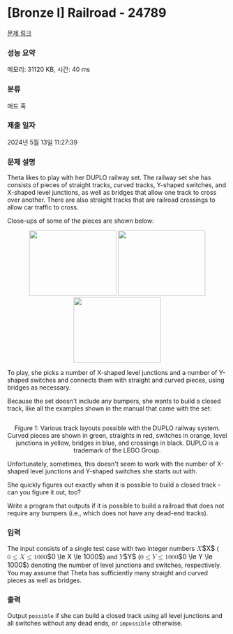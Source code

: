 # [Bronze I] Railroad - 24789 

[문제 링크](https://www.acmicpc.net/problem/24789) 

### 성능 요약

메모리: 31120 KB, 시간: 40 ms

### 분류

애드 혹

### 제출 일자

2024년 5월 13일 11:27:39

### 문제 설명

<p>Theta likes to play with her DUPLO railway set. The railway set she has consists of pieces of straight tracks, curved tracks, Y-shaped switches, and X-shaped level junctions, as well as bridges that allow one track to cross over another.  There are also straight tracks that are railroad crossings to allow car traffic to cross.</p>

<p>Close-ups of some of the pieces are shown below:</p>

<p style="text-align: center;"><img alt="" src="https://upload.acmicpc.net/0ad8a0d0-505c-4b68-ab46-b0af36cac393/-/preview/" style="width: 200px; height: 150px;"> <img alt="" src="https://upload.acmicpc.net/6e27e13c-8257-4c11-a83f-2825a4d3d2dd/-/preview/" style="width: 200px; height: 150px;"> <img alt="" src="https://upload.acmicpc.net/86e4afa3-090d-4669-8d10-b9eca453a83f/-/preview/" style="width: 200px; height: 150px;"></p>

<p>To play, she picks a number of X-shaped level junctions and a number of Y-shaped switches and connects them with straight and curved pieces, using bridges as necessary.</p>

<p>Because the set doesn't include any bumpers, she wants to build a closed track, like all the examples shown in the manual that came with the set:</p>

<p style="text-align: center;"><img alt="" src="https://upload.acmicpc.net/259ef401-f156-4f8b-a7c1-bc37cb488205/-/preview/"></p>

<p style="text-align: center;">Figure 1: Various track layouts possible with the DUPLO railway system. Curved pieces are shown in green, straights in red, switches in orange, level junctions in yellow, bridges in blue, and crossings in black. DUPLO is a trademark of the LEGO Group.</p>

<p>Unfortunately, sometimes, this doesn't seem to work with the number of X-shaped level junctions and Y-shaped switches she starts out with.</p>

<p>She quickly figures out exactly when it is possible to build a closed track - can you figure it out, too?</p>

<p>Write a program that outputs if it is possible to build a railroad that does not require any bumpers (i.e., which does not have any dead-end tracks).</p>

### 입력 

 <p>The input consists of a single test case with two integer numbers <mjx-container class="MathJax" jax="CHTML" style="font-size: 109%; position: relative;"><mjx-math class="MJX-TEX" aria-hidden="true"><mjx-mi class="mjx-i"><mjx-c class="mjx-c1D44B TEX-I"></mjx-c></mjx-mi></mjx-math><mjx-assistive-mml unselectable="on" display="inline"><math xmlns="http://www.w3.org/1998/Math/MathML"><mi>X</mi></math></mjx-assistive-mml><span aria-hidden="true" class="no-mathjax mjx-copytext">$X$</span></mjx-container> (<mjx-container class="MathJax" jax="CHTML" style="font-size: 109%; position: relative;"><mjx-math class="MJX-TEX" aria-hidden="true"><mjx-mn class="mjx-n"><mjx-c class="mjx-c30"></mjx-c></mjx-mn><mjx-mo class="mjx-n" space="4"><mjx-c class="mjx-c2264"></mjx-c></mjx-mo><mjx-mi class="mjx-i" space="4"><mjx-c class="mjx-c1D44B TEX-I"></mjx-c></mjx-mi><mjx-mo class="mjx-n" space="4"><mjx-c class="mjx-c2264"></mjx-c></mjx-mo><mjx-mn class="mjx-n" space="4"><mjx-c class="mjx-c31"></mjx-c><mjx-c class="mjx-c30"></mjx-c><mjx-c class="mjx-c30"></mjx-c><mjx-c class="mjx-c30"></mjx-c></mjx-mn></mjx-math><mjx-assistive-mml unselectable="on" display="inline"><math xmlns="http://www.w3.org/1998/Math/MathML"><mn>0</mn><mo>≤</mo><mi>X</mi><mo>≤</mo><mn>1000</mn></math></mjx-assistive-mml><span aria-hidden="true" class="no-mathjax mjx-copytext">$0 \le X \le 1000$</span></mjx-container>) and <mjx-container class="MathJax" jax="CHTML" style="font-size: 109%; position: relative;"><mjx-math class="MJX-TEX" aria-hidden="true"><mjx-mi class="mjx-i"><mjx-c class="mjx-c1D44C TEX-I"></mjx-c></mjx-mi></mjx-math><mjx-assistive-mml unselectable="on" display="inline"><math xmlns="http://www.w3.org/1998/Math/MathML"><mi>Y</mi></math></mjx-assistive-mml><span aria-hidden="true" class="no-mathjax mjx-copytext">$Y$</span></mjx-container> (<mjx-container class="MathJax" jax="CHTML" style="font-size: 109%; position: relative;"><mjx-math class="MJX-TEX" aria-hidden="true"><mjx-mn class="mjx-n"><mjx-c class="mjx-c30"></mjx-c></mjx-mn><mjx-mo class="mjx-n" space="4"><mjx-c class="mjx-c2264"></mjx-c></mjx-mo><mjx-mi class="mjx-i" space="4"><mjx-c class="mjx-c1D44C TEX-I"></mjx-c></mjx-mi><mjx-mo class="mjx-n" space="4"><mjx-c class="mjx-c2264"></mjx-c></mjx-mo><mjx-mn class="mjx-n" space="4"><mjx-c class="mjx-c31"></mjx-c><mjx-c class="mjx-c30"></mjx-c><mjx-c class="mjx-c30"></mjx-c><mjx-c class="mjx-c30"></mjx-c></mjx-mn></mjx-math><mjx-assistive-mml unselectable="on" display="inline"><math xmlns="http://www.w3.org/1998/Math/MathML"><mn>0</mn><mo>≤</mo><mi>Y</mi><mo>≤</mo><mn>1000</mn></math></mjx-assistive-mml><span aria-hidden="true" class="no-mathjax mjx-copytext">$0 \le Y \le 1000$</span></mjx-container>) denoting the number of level junctions and switches, respectively. You may assume that Theta has sufficiently many straight and curved pieces as well as bridges.</p>

### 출력 

 <p>Output <code>possible</code> if she can build a closed track using all level junctions and all switches without any dead ends, or <code>impossible</code> otherwise.</p>

